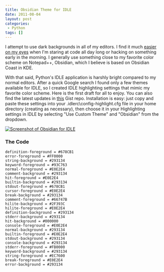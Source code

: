 ```yaml
---
title: Obsidian Theme for IDLE
date: 2011-08-04
layout: post
categories:
 - Python
tags: []
---
```


I attempt to use dark backgrounds in all of my editors. I find it much [easier on my eyes](http://www.thebestpageintheuniverse.net/c.cgi?u=faq) when I'm staring at code all day long or hacking on something early in the morning. I generally use something close to my favorite color scheme on Notepad++, Obsidian, which I  believe is based on Obsidian Coast in KDE. 

With that said, Python's IDLE application is harshly bright compared to my normal editors. After a quick Google search I found only a few themes available for IDLE, so I created IDLE highlighting settings that mimic my favorite color scheme. Here is the first draft for all to enjoy. You can also find the latest updates in [this](https://gist.github.com/1122904) Gist repo. Installation is easy: just copy and paste these settings into your .idlerc\config-highlight.cfg file in your home directory (creating as necessary), then choose it in your Highlighting settings in IDLE by selecting "Use Custom Theme" and "Obsidian" from the dropdown.

[<img src="{{ site-url }}/img/idle_obsidian.png" alt="Screenshot of Obsidian for IDLE" title="IDLE Obsidian">](http://ramdump.files.wordpress.com/2011/08/idle_obsidian.png)

### The Code
	definition-foreground = #678CB1
	error-foreground = #FF0000
	string-background = #293134
	keyword-foreground = #93C763
	normal-foreground = #E0E2E4
	comment-background = #293134
	hit-foreground = #E0E2E4
	builtin-background = #293134
	stdout-foreground = #678CB1
	cursor-foreground = #E0E2E4
	break-background = #293134
	comment-foreground = #66747B
	hilite-background = #2F393C
	hilite-foreground = #E0E2E4
	definition-background = #293134
	stderr-background = #293134
	hit-background = #000000
	console-foreground = #E0E2E4
	normal-background = #293134
	builtin-foreground = #E0E2E4
	stdout-background = #293134
	console-background = #293134
	stderr-foreground = #FB0000
	keyword-background = #293134
	string-foreground = #EC7600
	break-foreground = #E0E2E4
	error-background = #293134